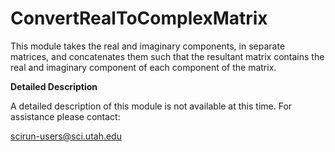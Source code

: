 # ConvertRealToComplexMatrix

This module takes the real and imaginary components, in separate matrices, and concatenates them such that the resultant matrix contains the real and imaginary component of each component of the matrix.

**Detailed Description**

A detailed description of this module is not available at this time. For assistance please contact:

scirun-users@sci.utah.edu
